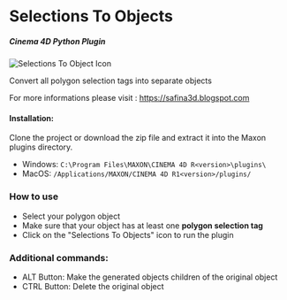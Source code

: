 # Selections To Objects
##### Cinema 4D Python Plugin

![Selections To Object Icon](https://3.bp.blogspot.com/-ldXQ2BSFV8M/Xn4udU72loI/AAAAAAAACe4/5jtp9pKhZXYRGTHJQRNmtAUuuGzsXH7-gCKgBGAsYHg/s1600/selections2objects256.png "Icon")

Convert all polygon selection tags into separate objects

For more informations please visit : https://safina3d.blogspot.com

#### Installation: 
Clone the project or download the zip file and extract it into the Maxon plugins directory.

- Windows: `C:\Program Files\MAXON\CINEMA 4D R<version>\plugins\`
- MacOS: `/Applications/MAXON/CINEMA 4D R1<version>/plugins/`

### How to use
- Select your polygon object
- Make sure that your object has at least one **polygon selection tag**
- Click on the "Selections To Objects" icon to run the plugin

### Additional commands:
- ALT Button: Make the generated objects children of the original object
- CTRL Button: Delete the original object
